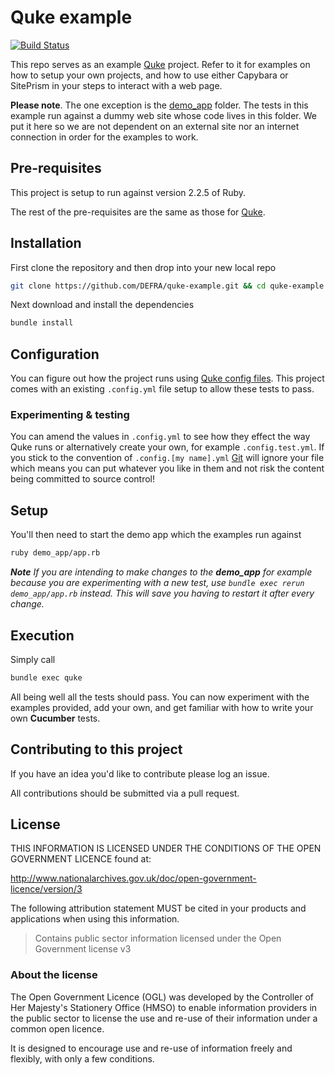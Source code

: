 # Quke example

[![Build Status](https://travis-ci.com/DEFRA/quke-example.svg?branch=master)](https://travis-ci.com/DEFRA/quke-example)

This repo serves as an example [Quke](https://github.com/Defra/quke) project. Refer to it for examples on how to setup your own projects, and how to use either Capybara or SitePrism in your steps to interact with a web page.

**Please note**. The one exception is the [demo_app](app) folder. The tests in this example run against a dummy web site whose code lives in this folder. We put it here so we are not dependent on an external site nor an internet connection in order for the examples to work.

## Pre-requisites

This project is setup to run against version 2.2.5 of Ruby.

The rest of the pre-requisites are the same as those for [Quke](https://github.com/DEFRA/quke#pre-requisites).

## Installation

First clone the repository and then drop into your new local repo

```bash
git clone https://github.com/DEFRA/quke-example.git && cd quke-example
```

Next download and install the dependencies

```bash
bundle install
```

## Configuration

You can figure out how the project runs using [Quke config files](https://github.com/DEFRA/quke#configuration). This project comes with an existing `.config.yml` file setup to allow these tests to pass.

### Experimenting & testing

You can amend the values in `.config.yml` to see how they effect the way Quke runs or alternatively create your own, for example `.config.test.yml`. If you stick to the convention of `.config.[my name].yml` [Git](https://git-scm.com/) will ignore your file which means you can put whatever you like in them and not risk the content being committed to source control!

## Setup

You'll then need to start the demo app which the examples run against

```bash
ruby demo_app/app.rb
```

***Note*** *If you are intending to make changes to the **demo_app** for example because you are experimenting with a new test, use `bundle exec rerun demo_app/app.rb` instead. This will save you having to restart it after every change.*

## Execution

Simply call

```bash
bundle exec quke
```

All being well all the tests should pass. You can now experiment with the examples provided, add your own, and get familiar with how to write your own **Cucumber** tests.

## Contributing to this project

If you have an idea you'd like to contribute please log an issue.

All contributions should be submitted via a pull request.

## License

THIS INFORMATION IS LICENSED UNDER THE CONDITIONS OF THE OPEN GOVERNMENT LICENCE found at:

<http://www.nationalarchives.gov.uk/doc/open-government-licence/version/3>

The following attribution statement MUST be cited in your products and applications when using this information.

> Contains public sector information licensed under the Open Government license v3

### About the license

The Open Government Licence (OGL) was developed by the Controller of Her Majesty's Stationery Office (HMSO) to enable information providers in the public sector to license the use and re-use of their information under a common open licence.

It is designed to encourage use and re-use of information freely and flexibly, with only a few conditions.
